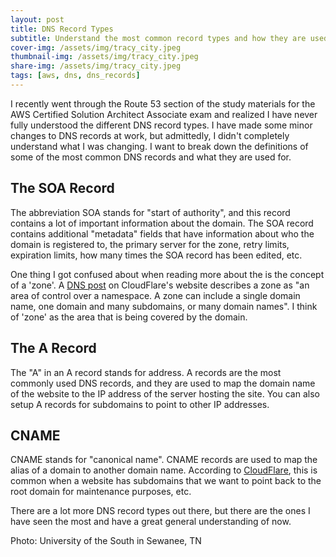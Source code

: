 ```yaml
---
layout: post
title: DNS Record Types 
subtitle: Understand the most common record types and how they are used
cover-img: /assets/img/tracy_city.jpeg
thumbnail-img: /assets/img/tracy_city.jpeg
share-img: /assets/img/tracy_city.jpeg
tags: [aws, dns, dns_records]
---
```


I recently went through the Route 53 section of the study materials for the AWS Certified Solution Architect Associate exam and realized I have never fully understood the different DNS record types. I have made some minor changes to DNS records at work, but admittedly, I didn't completely understand what I was changing. I want to break down the definitions of some of the most common DNS records and what they are used for.

## The SOA Record
The abbreviation SOA stands for "start of authority", and this record contains a lot of important information about the domain. The SOA record contains additional "metadata" fields that have information about who the domain is registered to, the primary server for the zone, retry limits, expiration limits, how many times the SOA record has been edited, etc.

One thing I got confused about when reading more about the is the concept of a 'zone'. A [DNS post](https://www.cloudflare.com/learning/dns/dns-records/dns-soa-record/) on CloudFlare's website describes a zone as "an area of control over a namespace. A zone can include a single domain name, one domain and many subdomains, or many domain names". I think of 'zone' as the area that is being covered by the domain.

## The A Record
The "A" in an A record stands for address. A records are the most commonly used DNS records, and they are used to map the domain name of the website to the IP address of the server hosting the site. You can also setup A records for subdomains to point to other IP addresses. 

## CNAME
CNAME stands for "canonical name". CNAME records are used to map the alias of a domain to another domain name. According to [CloudFlare](https://www.cloudflare.com/learning/dns/dns-records/dns-cname-record/), this is common when a website has subdomains that we want to point back to the root domain for maintenance purposes, etc.

There are a lot more DNS record types out there, but there are the ones I have seen the most and have a great general understanding of now.

Photo: University of the South in Sewanee, TN